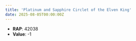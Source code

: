 ```yaml
---
title: 'Platinum and Sapphire Circlet of the Elven King'
date: 2025-08-05T00:00:00Z
---
```

- **RAP**: 42038
- **Value**: -1
